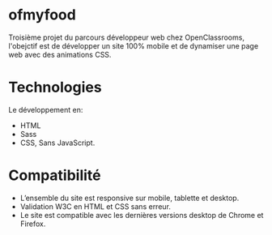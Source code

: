 # ofmyfood

Troisième projet du parcours développeur web chez OpenClassrooms, l'obejctif est de développer un site 100% mobile et de dynamiser une page web avec des animations CSS.

# Technologies

Le développement en:  
- HTML 
- Sass
- CSS, 
Sans JavaScript.

# Compatibilité

- L’ensemble du site est responsive sur mobile, tablette et desktop.
- Validation W3C en HTML et CSS sans erreur.
- Le site est compatible avec les dernières versions desktop de Chrome et Firefox.
